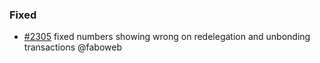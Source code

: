 ### Fixed

- [\#2305](https://github.com/cosmos/voyager/issues/2305) fixed numbers showing wrong on redelegation and unbonding transactions @faboweb